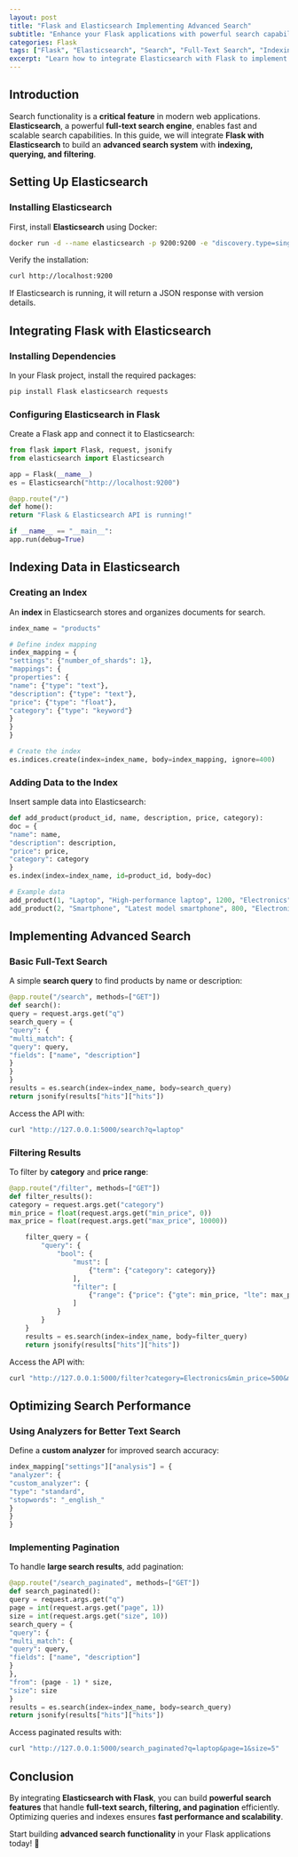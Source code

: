 ```yaml
---
layout: post
title: "Flask and Elasticsearch Implementing Advanced Search"
subtitle: "Enhance your Flask applications with powerful search capabilities using Elasticsearch"
categories: Flask
tags: ["Flask", "Elasticsearch", "Search", "Full-Text Search", "Indexing", "Big Data"]
excerpt: "Learn how to integrate Elasticsearch with Flask to implement advanced search functionalities. This guide covers indexing, querying, and optimizing search performance."
---
```


## Introduction

Search functionality is a **critical feature** in modern web applications. **Elasticsearch**, a powerful **full-text search engine**, enables fast and scalable search capabilities. In this guide, we will integrate **Flask with Elasticsearch** to build an **advanced search system** with **indexing, querying, and filtering**.

## Setting Up Elasticsearch

### Installing Elasticsearch

First, install **Elasticsearch** using Docker:

```bash
docker run -d --name elasticsearch -p 9200:9200 -e "discovery.type=single-node" docker.elastic.co/elasticsearch/elasticsearch:8.4.0
```

Verify the installation:

```bash
curl http://localhost:9200
```

If Elasticsearch is running, it will return a JSON response with version details.

## Integrating Flask with Elasticsearch

### Installing Dependencies

In your Flask project, install the required packages:

```bash
pip install Flask elasticsearch requests
```

### Configuring Elasticsearch in Flask

Create a Flask app and connect it to Elasticsearch:

```python
from flask import Flask, request, jsonify
from elasticsearch import Elasticsearch

app = Flask(__name__)
es = Elasticsearch("http://localhost:9200")

@app.route("/")
def home():
return "Flask & Elasticsearch API is running!"

if __name__ == "__main__":
app.run(debug=True)
```

## Indexing Data in Elasticsearch

### Creating an Index

An **index** in Elasticsearch stores and organizes documents for search.

```python
index_name = "products"

# Define index mapping
index_mapping = {
"settings": {"number_of_shards": 1},
"mappings": {
"properties": {
"name": {"type": "text"},
"description": {"type": "text"},
"price": {"type": "float"},
"category": {"type": "keyword"}
}
}
}

# Create the index
es.indices.create(index=index_name, body=index_mapping, ignore=400)
```

### Adding Data to the Index

Insert sample data into Elasticsearch:

```python
def add_product(product_id, name, description, price, category):
doc = {
"name": name,
"description": description,
"price": price,
"category": category
}
es.index(index=index_name, id=product_id, body=doc)

# Example data
add_product(1, "Laptop", "High-performance laptop", 1200, "Electronics")
add_product(2, "Smartphone", "Latest model smartphone", 800, "Electronics")
```

## Implementing Advanced Search

### Basic Full-Text Search

A simple **search query** to find products by name or description:

```python
@app.route("/search", methods=["GET"])
def search():
query = request.args.get("q")
search_query = {
"query": {
"multi_match": {
"query": query,
"fields": ["name", "description"]
}
}
}
results = es.search(index=index_name, body=search_query)
return jsonify(results["hits"]["hits"])
```

Access the API with:

```bash
curl "http://127.0.0.1:5000/search?q=laptop"
```

### Filtering Results

To filter by **category** and **price range**:

```python
@app.route("/filter", methods=["GET"])
def filter_results():
category = request.args.get("category")
min_price = float(request.args.get("min_price", 0))
max_price = float(request.args.get("max_price", 10000))

    filter_query = {
        "query": {
            "bool": {
                "must": [
                    {"term": {"category": category}}
                ],
                "filter": [
                    {"range": {"price": {"gte": min_price, "lte": max_price}}}
                ]
            }
        }
    }
    results = es.search(index=index_name, body=filter_query)
    return jsonify(results["hits"]["hits"])
```

Access the API with:

```bash
curl "http://127.0.0.1:5000/filter?category=Electronics&min_price=500&max_price=1500"
```

## Optimizing Search Performance

### Using Analyzers for Better Text Search

Define a **custom analyzer** for improved search accuracy:

```python
index_mapping["settings"]["analysis"] = {
"analyzer": {
"custom_analyzer": {
"type": "standard",
"stopwords": "_english_"
}
}
}
```

### Implementing Pagination

To handle **large search results**, add pagination:

```python
@app.route("/search_paginated", methods=["GET"])
def search_paginated():
query = request.args.get("q")
page = int(request.args.get("page", 1))
size = int(request.args.get("size", 10))
search_query = {
"query": {
"multi_match": {
"query": query,
"fields": ["name", "description"]
}
},
"from": (page - 1) * size,
"size": size
}
results = es.search(index=index_name, body=search_query)
return jsonify(results["hits"]["hits"])
```

Access paginated results with:

```bash
curl "http://127.0.0.1:5000/search_paginated?q=laptop&page=1&size=5"
```

## Conclusion

By integrating **Elasticsearch with Flask**, you can build **powerful search features** that handle **full-text search, filtering, and pagination** efficiently. Optimizing queries and indexes ensures **fast performance and scalability**.

Start building **advanced search functionality** in your Flask applications today! 🚀  
